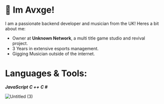 # 👋 Im Avxge!

I am a passionate backend developer and musician from the UK!
Heres a bit about me:

- Owner at **Unknown Network**, a multi title game studio and revival project.
- 3 Years in extensive esports management.
- Gigging Musician outside of the internet.

# Languages & Tools:

***JavaScript***
***C ++***
***C #***

![Untitled (3)](https://github.com/user-attachments/assets/561a49ba-cccc-4487-962d-2c744de141b7)
